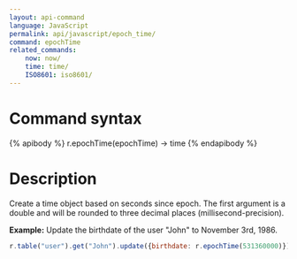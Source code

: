 ```yaml
---
layout: api-command
language: JavaScript
permalink: api/javascript/epoch_time/
command: epochTime
related_commands:
    now: now/
    time: time/
    ISO8601: iso8601/
---
```


# Command syntax #

{% apibody %}
r.epochTime(epochTime) &rarr; time
{% endapibody %}

# Description #

Create a time object based on seconds since epoch. The first argument is a double and
will be rounded to three decimal places (millisecond-precision).

__Example:__ Update the birthdate of the user "John" to November 3rd, 1986.

```js
r.table("user").get("John").update({birthdate: r.epochTime(531360000)}).run(conn)
```
